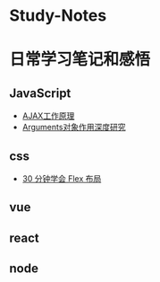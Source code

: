 # Study-Notes

# 日常学习笔记和感悟

## JavaScript

* [AJAX工作原理](https://zhuanlan.zhihu.com/p/25303493)
* [Arguments对象作用深度研究]()

## css
* [30 分钟学会 Flex 布局](https://zhuanlan.zhihu.com/p/25303493)


## vue



## react



## node

